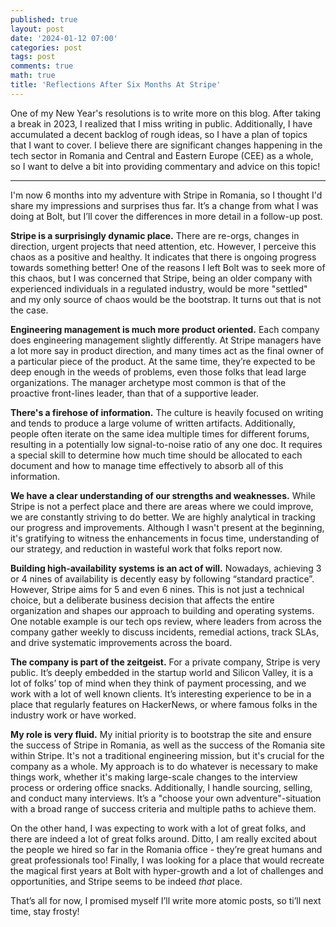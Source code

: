 ```yaml
---
published: true
layout: post
date: '2024-01-12 07:00'
categories: post
tags: post
comments: true
math: true
title: 'Reflections After Six Months At Stripe'
---
```

One of my New Year's resolutions is to write more on this blog. 
After taking a break in 2023, I realized that I miss writing in public. 
Additionally, I have accumulated a decent backlog of rough ideas, so I have a plan of topics that I want to cover. 
I believe there are significant changes happening in the tech sector in Romania and Central and 
Eastern Europe (CEE) as a whole, so I want to delve a bit into providing commentary and advice on this topic!

---

I'm now 6 months into my adventure with Stripe in Romania, so I thought I'd share my impressions and surprises thus far. It’s a change from what I was doing at Bolt, but I’ll cover the differences in more detail in a follow-up post.

**Stripe is a surprisingly dynamic place.** There are re-orgs, changes in direction, urgent projects that need attention, etc. However, I perceive this chaos as a positive and healthy. It indicates that there is ongoing progress towards something better! One of the reasons I left Bolt was to seek more of this chaos, but I was concerned that Stripe, being an older company with experienced individuals in a regulated industry, would be more "settled" and my only source of chaos would be the bootstrap. It turns out that is not the case.

************************************************************************Engineering management is much more product oriented.************************************************************************ Each company does engineering management slightly differently. At Stripe managers have a lot more say in product direction, and many times act as the final owner of a particular piece of the product. At the same time, they’re expected to be deep enough in the weeds of problems, even those folks that lead large organizations. The manager archetype most common is that of the proactive front-lines leader, than that of a supportive leader.

**There's a firehose of information.** The culture is heavily focused on writing and tends to produce a large volume of written artifacts. Additionally, people often iterate on the same idea multiple times for different forums, resulting in a potentially low signal-to-noise ratio of any one doc. It requires a special skill to determine how much time should be allocated to each document and how to manage time effectively to absorb all of this information.

**We have a clear understanding of our strengths and weaknesses.** While Stripe is not a perfect place and there are areas where we could improve, we are constantly striving to do better. We are highly analytical in tracking our progress and improvements. Although I wasn't present at the beginning, it's gratifying to witness the enhancements in focus time, understanding of our strategy, and reduction in wasteful work that folks report now.

**Building high-availability systems is an act of will.** Nowadays, achieving 3 or 4 nines of availability is decently easy by following “standard practice”. However, Stripe aims for 5 and even 6 nines. This is not just a technical choice, but a deliberate business decision that affects the entire organization and shapes our approach to building and operating systems. One notable example is our tech ops review, where leaders from across the company gather weekly to discuss incidents, remedial actions, track SLAs, and drive systematic improvements across the board.

********************************************************************The company is part of the zeitgeist.******************************************************************** For a private company, Stripe is very public. It’s deeply embedded in the startup world and Silicon Valley, it is a lot of folks’ top of mind when they think of payment processing, and we work with a lot of well known clients. It’s interesting experience to be in a place that regularly features on HackerNews, or where famous folks in the industry work or have worked.

**My role is very fluid.** My initial priority is to bootstrap the site and ensure the success of Stripe in Romania, as well as the success of the Romania site within Stripe. It's not a traditional engineering mission, but it's crucial for the company as a whole. My approach is to do whatever is necessary to make things work, whether it's making large-scale changes to the interview process or ordering office snacks. Additionally, I handle sourcing, selling, and conduct many interviews. It’s a "choose your own adventure"-situation with a broad range of success criteria and multiple paths to achieve them.

On the other hand, I was expecting to work with a lot of great folks, and there are indeed a lot of great folks around. Ditto, I am really excited about the people we hired so far in the Romania office - they’re great humans and great professionals too! Finally, I was looking for a place that would recreate the magical first years at Bolt with hyper-growth and a lot of challenges and opportunities, and Stripe seems to be indeed *that* place.

That’s all for now, I promised myself I’ll write more atomic posts, so ti’ll next time, stay frosty!

